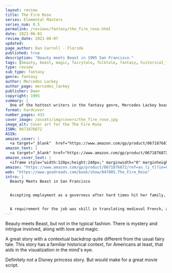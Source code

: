 ```yaml
---
layout: review
title: The Fire Rose
series: Elemental Masters
series_num: 0.5
permalink: /reviews/fantasy/the_fire_rose.html
date: 2021-06-01
review_date: 2021-08-07
updated: 
page_author: Dan Carroll - Florida
published: true
description: "Beauty meets Beast in 1905 San Francisco."
tags: [beauty, beast, magic, fairytale, folktale, fantasy, historical_fiction]
type: review
sub_type: fantasy
genre: fantasy
author: Mercedes Lackey
author_page: mercedes_lackey
publisher: Baen
copyright: 1995
summary: |
  One of the hottest writers in the fantasy genre, Mercedes Lackey boasts an audience that is impressively large and rapidly growing. This unusual new fantasy tells the story of a brave young woman caught in a clash between enemy sorcerers in San Francisco in the 1900s--on the eve of the San Francisco earthquake!
format: hardcover
number_pages: 433
cover_image: /assets/img/covers/the_fire_rose.jpg
image_alt: Cover art for the The Fire Rose
ISBN: 0671876872
ASIN: 
amazon_cover: |
  <a target="_blank"  href="https://www.amazon.com/gp/product/0671876872/ref=as_li_tl?ie=UTF8&camp=1789&creative=9325&creativeASIN=0671876872&linkCode=as2&tag=floridan21-20&linkId=add8bada53c6df4cc842deb6af0d4e90"><img border="0" src="//ws-na.amazon-adsystem.com/widgets/q?_encoding=UTF8&MarketPlace=US&ASIN=0671876872&ServiceVersion=20070822&ID=AsinImage&WS=1&Format=_SL250_&tag=floridan21-20" ></a>
amazon_text: |
  <a target="_blank" href="https://www.amazon.com/gp/product/0671876872/ref=as_li_tl?ie=UTF8&camp=1789&creative=9325&creativeASIN=0671876872&linkCode=as2&tag=floridan21-20&linkId=e5bd9dc9aeba95e33b41a4b3a5c33b6f">The Fire Rose</a>
amazon_cover_text: |
  <iframe style="width:120px;height:240px;" marginwidth="0" marginheight="0" scrolling="no" frameborder="0" src="//ws-na.amazon-adsystem.com/widgets/q?ServiceVersion=20070822&OneJS=1&Operation=GetAdHtml&MarketPlace=US&source=ac&ref=tf_til&ad_type=product_link&tracking_id=floridan21-20&marketplace=amazon&amp;region=US&placement=0671876872&asins=0671876872&linkId=2ebea9aaa16a8888a43a3cf2c6116ff4&show_border=false&link_opens_in_new_window=false&price_color=333333&title_color=0066c0&bg_color=ffffff"></iframe>
amazon: "https://www.amazon.com/gp/product/0671876872/ref=as_li_tl?ie=UTF8&tag=floridan21-20&camp=1789&creative=9325&linkCode=as2&creativeASIN=0671876872&linkId=3ac93d6671034750e47cf5da4cb4e36c"
web: "https://www.goodreads.com/book/show/847805.The_Fire_Rose"
intro: |
  Beauty Meets Beast in San Francisco


  Accepting employment as a governess after hard times hit her family, medieval scholar Rosalind Hawkins is surprised when she learns that her mysterious employer has no children, no wife, and she is not to meet with him face to face. Instead, her duties are to read to him, through a speaking tube, from ancient manuscripts in obscure, nearly-forgotten dialects.


  A requirement for the job was skill in translating medieval French, and she now understands the reason for that requirement, and assumes her unseen employer’s interest in the descriptions of medieval spells and sorcery is that of an eccentric antiquary. What she does not realize is that his interest is anything but academic. He has a terrible secret and is desperately searching for something that can reverse the effects of the misfired spell which created his predicament.
---
```


Beauty meets Beast, but not in the typical fashion. There is mystery and intrigue involved, along with love and magic.

A great story with a contextual backdrop quite different from the usual fairy tale. This story has a familiar historical context, for Americans at least, that aids in the visualization in the mind's eye.

Definitely not a Disney princess story. But would make for a great movie script.
